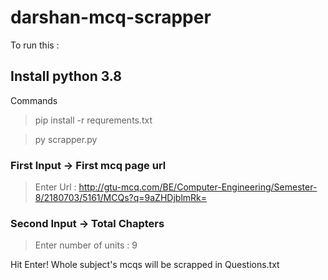 # darshan-mcq-scrapper

To run this : 
## Install python 3.8

Commands
>pip install -r requrements.txt

>py scrapper.py

### First Input -> First mcq page url
>Enter Url : http://gtu-mcq.com/BE/Computer-Engineering/Semester-8/2180703/5161/MCQs?q=9aZHDjblmRk=
### Second Input -> Total Chapters
>Enter number of units : 9


Hit Enter! Whole subject's mcqs will be scrapped in Questions.txt
